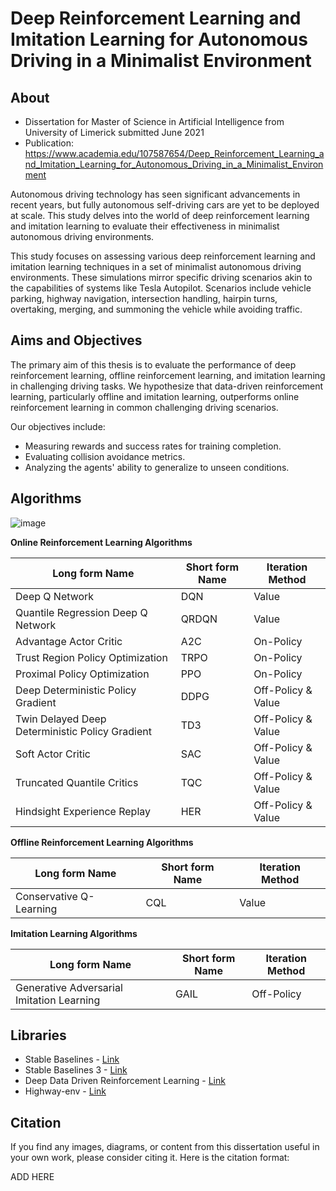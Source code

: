 

# Deep Reinforcement Learning and Imitation Learning for Autonomous Driving in a Minimalist Environment


## About

* Dissertation for Master of Science in Artificial Intelligence from University of Limerick submitted June 2021
* Publication: https://www.academia.edu/107587654/Deep_Reinforcement_Learning_and_Imitation_Learning_for_Autonomous_Driving_in_a_Minimalist_Environment 

Autonomous driving technology has seen significant advancements in recent years, but fully autonomous self-driving cars are yet to be deployed at scale. This study delves into the world of deep reinforcement learning and imitation learning to evaluate their effectiveness in minimalist autonomous driving environments.

This study focuses on assessing various deep reinforcement learning and imitation learning techniques in a set of minimalist autonomous driving environments. These simulations mirror specific driving scenarios akin to the capabilities of systems like Tesla Autopilot. Scenarios include vehicle parking, highway navigation, intersection handling, hairpin turns, overtaking, merging, and summoning the vehicle while avoiding traffic.

## Aims and Objectives

The primary aim of this thesis is to evaluate the performance of deep reinforcement learning, offline reinforcement learning, and imitation learning in challenging driving tasks. We hypothesize that data-driven reinforcement learning, particularly offline and imitation learning, outperforms online reinforcement learning in common challenging driving scenarios.

Our objectives include:

- Measuring rewards and success rates for training completion.
- Evaluating collision avoidance metrics.
- Analyzing the agents' ability to generalize to unseen conditions.

## Algorithms
![image](https://github.com/hougiebear/Dissertation-DRL-IL/assets/22470422/9c3aeaa2-2fed-47f9-b1e5-88af78d48748)

**Online Reinforcement Learning Algorithms**

| Long form Name | Short form Name | Iteration Method |
|----------|----------|----------|
| Deep Q Network | DQN | Value | 
| Quantile Regression Deep Q Network | QRDQN | Value |
| Advantage Actor Critic | A2C | On-Policy | Online |
| Trust Region Policy Optimization | TRPO | On-Policy |
| Proximal Policy Optimization | PPO |  On-Policy |
| Deep Deterministic Policy Gradient | DDPG |  Off-Policy & Value | 
| Twin Delayed Deep Deterministic Policy Gradient | TD3 |  Off-Policy & Value | 
| Soft Actor Critic | SAC |  Off-Policy & Value |
| Truncated Quantile Critics | TQC |  Off-Policy & Value |
| Hindsight Experience Replay | HER | Off-Policy & Value | 


**Offline Reinforcement Learning Algorithms**

| Long form Name | Short form Name | Iteration Method | 
|----------|----------|----------|
| Conservative Q-Learning | CQL | Value | 

**Imitation Learning Algorithms**

| Long form Name | Short form Name | Iteration Method | 
|----------|----------|----------|
| Generative Adversarial Imitation Learning | GAIL | Off-Policy | 


## Libraries

* Stable Baselines - [Link ](https://github.com/hill-a/stable-baselines)
* Stable Baselines 3 - [Link](https://github.com/DLR-RM/stable-baselines3)
* Deep Data Driven Reinforcement Learning - [Link](https://github.com/takuseno/d3rlpy)
*  Highway-env - [Link](https://github.com/Farama-Foundation/HighwayEnv)


## Citation

If you find any images, diagrams, or content from this dissertation useful in your own work, please consider citing it. Here is the citation format:

ADD HERE



